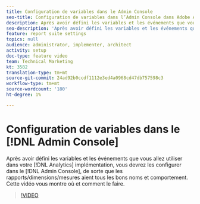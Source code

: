 ```yaml
---
title: Configuration de variables dans le Admin Console
seo-title: Configuration de variables dans l’Admin Console dans Adobe Analytics
description: Après avoir défini les variables et les événements que vous allez utiliser dans votre implémentation d’Analytics, vous devez les entrer et les configurer dans le Admin Console, de sorte que les rapports/dimensions/mesures aient tous les noms et comportements appropriés. Cette vidéo vous montre où et comment le faire.
seo-description: 'Après avoir défini les variables et les événements que vous allez utiliser dans votre implémentation d’Analytics, vous devez les entrer et les configurer dans le Admin Console, de sorte que les rapports/dimensions/mesures aient tous les noms et comportements appropriés. Cette vidéo vous montre où et comment le faire. Adobe Analytics '
feature: report suite settings
topics: null
audience: administrator, implementer, architect
activity: setup
doc-type: feature video
team: Technical Marketing
kt: 3582
translation-type: tm+mt
source-git-commit: 24ad92b0ccdf1112e3ed4a0968cd47db757598c3
workflow-type: tm+mt
source-wordcount: '180'
ht-degree: 1%

---
```



# Configuration de variables dans le [!DNL Admin Console]

Après avoir défini les variables et les événements que vous allez utiliser dans votre [!DNL Analytics] implémentation, vous devrez les configurer dans le [!DNL Admin Console], de sorte que les rapports/dimensions/mesures aient tous les bons noms et comportement. Cette vidéo vous montre où et comment le faire.

>[!VIDEO](https://video.tv.adobe.com/v/28755/?quality=12)
